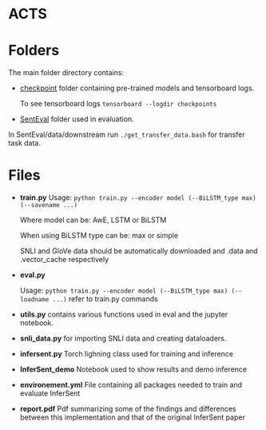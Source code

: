 # ACTS

# Folders

The main folder directory contains:

* [checkpoint](https://drive.google.com/drive/folders/1B_iP5n9oyTLfqqp8guHk1gvFXM0guZb1?usp=sharing) folder containing pre-trained models and tensorboard logs.

  To see tensorboard logs  `tensorboard --logdir checkpoints`
 
 * [SentEval](https://github.com/facebookresearch/SentEval) folder used in evaluation.

  In SentEval/data/downstream run `./get_transfer_data.bash` for transfer task data.

# Files

* **train.py**
  Usage: `python train.py --encoder model (--BiLSTM_type max) (--savename ...)` 
  
  Where model can be: AwE, LSTM or BiLSTM 
  
  When using BiLSTM type can be: max or simple
  
  SNLI and GloVe data should be automatically downloaded and .data and .vector_cache respectively

* **eval.py**

  Usage: `python train.py --encoder model (--BiLSTM_type max) (--loadname ...)`  refer to train.py commands
  
  
 * **utils.py** contains various functions used in eval and the jupyter notebook.

* **snli_data.py** for importing SNLI data and creating dataloaders.

* **infersent.py** Torch lighning class used for training and inference
 
* **InferSent_demo** Notebook used to show results and demo inference

* **environement.yml** File containing all packages needed to train and evaluate InferSent

* **report.pdf** Pdf summarizing some of the findings and differences between this implementation and that of the original InferSent paper 
